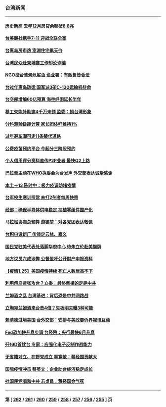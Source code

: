 ### 台湾新闻
---
#### [历史新高 去年12月房贷余额破8.8兆](../../pages/ncid1349361/n13528671.md) 
#### [台美廉社携手7-11 迎战全联全家](../../pages/ncid1349361/n13528667.md) 
#### [台离岛房市热 澎湖住宅飙天价](../../pages/ncid1349361/n13528680.md) 
#### [台湾民众赴柬埔寨工作却沦诈骗](../../pages/ncid1349361/n13528690.md) 
#### [NGO控台售濒危鲨鱼 渔业署：有贩售皆合法](../../pages/ncid1349361/n13528687.md) 
#### [台过年离岛疏运 国军派3架C-130运输机待命](../../pages/ncid1349361/n13528685.md) 
#### [台交部增编60亿预算 海空纾困延长半年](../../pages/ncid1349361/n13528683.md) 
#### [移工失能补助逾4千万未领 监委：损台湾形象](../../pages/ncid1349361/n13528619.md) 
#### [分科测验级距计算 家长团体吁维持1%](../../pages/ncid1349361/n13528621.md) 
#### [过年避车潮可走11条替代道路](../../pages/ncid1349361/n13528625.md) 
#### [公费疫苗预约平台 今起分三阶段预约](../../pages/ncid1349361/n13528528.md) 
#### [个人信用评分资料直传P2P业者 最快Q2上路](../../pages/ncid1349361/n13528511.md) 
#### [巴拉圭主动在WHO执委会为台发声 外交部表达诚挚感谢](../../pages/ncid1349361/n13528522.md) 
#### [本土＋13  陈时中：极力疫调防堵疫情](../../pages/ncid1349361/n13528530.md) 
#### [台军校生寒训照常 未打2剂者每周快筛](../../pages/ncid1349361/n13528524.md) 
#### [经部：确保半导体供电稳定 扶植零组件国产化](../../pages/ncid1349361/n13528513.md) 
#### [马拉松协商总预算 游锡堃：对各党团表达敬佩](../../pages/ncid1349361/n13528446.md) 
#### [台积电设新厂 传锁定云林、嘉义](../../pages/ncid1349361/n13528366.md) 
#### [国民党驻美代表处落脚华府中心 待朱立伦赴美揭牌](../../pages/ncid1349361/n13528336.md) 
#### [地方议员六成涉弊 公督盟吁公开财产申报资料](../../pages/ncid1349361/n13528246.md) 
#### [【疫情1.25】美国疫情持续 死亡人数居高不下](../../pages/ncid1349361/n13527953.md) 
#### [利用俄乌紧张攻台？立委：最终倒楣的定是中共](../../pages/ncid1349361/n13528406.md) 
#### [兰姆酒之乱 台湾基进：背后恐是中共网路战](../../pages/ncid1349361/n13528302.md) 
#### [立陶宛兰姆酒来台贵4倍？矢板明夫曝3种可能](../../pages/ncid1349361/n13528339.md) 
#### [赖清德过境美国 台外交部：安排与美政要侨界视讯互动](../../pages/ncid1349361/n13528308.md) 
#### [Fed恐加快升息步调 台经院：央行最快6月升息](../../pages/ncid1349361/n13528372.md) 
#### [歼16D首扰台 专家：应强化电子反制作战能力](../../pages/ncid1349361/n13528244.md) 
#### [无省籍对立、在野党成立 辜寛敏：蒋经国贡献大](../../pages/ncid1349361/n13528218.md) 
#### [国际疫情冲击 蔡英文：企业助台经济稳定成长](../../pages/ncid1349361/n13528183.md) 
#### [批国民党唱和中共 苏贞昌：蒋经国会气死](../../pages/ncid1349361/n13527806.md) 

---
#### 第 [ [262](./262.md) / [261](./261.md) / [260](./260.md) / [259](./259.md) / [258](./258.md) / [257](./257.md) / [256](./256.md) / [255](./255.md) ] 页
